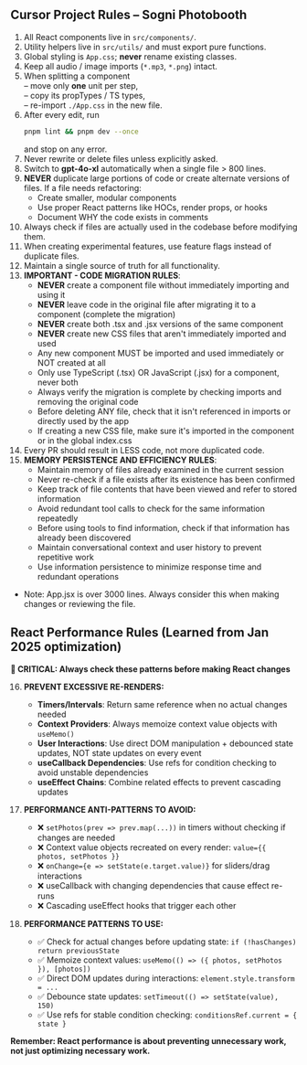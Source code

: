 ## Cursor Project Rules – Sogni Photobooth

1. All React components live in `src/components/`.
2. Utility helpers live in `src/utils/` and must export pure functions.
3. Global styling is `App.css`; **never** rename existing classes.
4. Keep all audio / image imports (`*.mp3`, `*.png`) intact.
5. When splitting a component  
   – move only **one** unit per step,  
   – copy its propTypes / TS types,  
   – re-import `./App.css` in the new file.  
6. After every edit, run  
   ```bash
   pnpm lint && pnpm dev --once
   ```  
   and stop on any error.
7. Never rewrite or delete files unless explicitly asked.
8. Switch to **gpt-4o-xl** automatically when a single file > 800 lines.
9. **NEVER** duplicate large portions of code or create alternate versions of files. If a file needs refactoring:
   - Create smaller, modular components
   - Use proper React patterns like HOCs, render props, or hooks
   - Document WHY the code exists in comments
10. Always check if files are actually used in the codebase before modifying them.
11. When creating experimental features, use feature flags instead of duplicate files.
12. Maintain a single source of truth for all functionality.
13. **IMPORTANT - CODE MIGRATION RULES**:
    - **NEVER** create a component file without immediately importing and using it
    - **NEVER** leave code in the original file after migrating it to a component (complete the migration)
    - **NEVER** create both .tsx and .jsx versions of the same component
    - **NEVER** create new CSS files that aren't immediately imported and used
    - Any new component MUST be imported and used immediately or NOT created at all
    - Only use TypeScript (.tsx) OR JavaScript (.jsx) for a component, never both
    - Always verify the migration is complete by checking imports and removing the original code
    - Before deleting ANY file, check that it isn't referenced in imports or directly used by the app
    - If creating a new CSS file, make sure it's imported in the component or in the global index.css
14. Every PR should result in LESS code, not more duplicated code.
15. **MEMORY PERSISTENCE AND EFFICIENCY RULES**:
    - Maintain memory of files already examined in the current session
    - Never re-check if a file exists after its existence has been confirmed
    - Keep track of file contents that have been viewed and refer to stored information
    - Avoid redundant tool calls to check for the same information repeatedly
    - Before using tools to find information, check if that information has already been discovered
    - Maintain conversational context and user history to prevent repetitive work
    - Use information persistence to minimize response time and redundant operations

- Note: App.jsx is over 3000 lines. Always consider this when making changes or reviewing the file.

## React Performance Rules (Learned from Jan 2025 optimization)

**🚨 CRITICAL: Always check these patterns before making React changes**

16. **PREVENT EXCESSIVE RE-RENDERS:**
    - **Timers/Intervals**: Return same reference when no actual changes needed
    - **Context Providers**: Always memoize context value objects with `useMemo()`
    - **User Interactions**: Use direct DOM manipulation + debounced state updates, NOT state updates on every event
    - **useCallback Dependencies**: Use refs for condition checking to avoid unstable dependencies
    - **useEffect Chains**: Combine related effects to prevent cascading updates

17. **PERFORMANCE ANTI-PATTERNS TO AVOID:**
    - ❌ `setPhotos(prev => prev.map(...))` in timers without checking if changes are needed
    - ❌ Context value objects recreated on every render: `value={{ photos, setPhotos }}`
    - ❌ `onChange={e => setState(e.target.value)}` for sliders/drag interactions
    - ❌ useCallback with changing dependencies that cause effect re-runs
    - ❌ Cascading useEffect hooks that trigger each other

18. **PERFORMANCE PATTERNS TO USE:**
    - ✅ Check for actual changes before updating state: `if (!hasChanges) return previousState`
    - ✅ Memoize context values: `useMemo(() => ({ photos, setPhotos }), [photos])`
    - ✅ Direct DOM updates during interactions: `element.style.transform = ...`
    - ✅ Debounce state updates: `setTimeout(() => setState(value), 150)`
    - ✅ Use refs for stable condition checking: `conditionsRef.current = { state }`

**Remember: React performance is about preventing unnecessary work, not just optimizing necessary work.**
